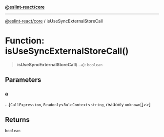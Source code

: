 [**@eslint-react/core**](../README.md)

***

[@eslint-react/core](../README.md) / isUseSyncExternalStoreCall

# Function: isUseSyncExternalStoreCall()

> **isUseSyncExternalStoreCall**(...`a`): `boolean`

## Parameters

### a

...\[`CallExpression`, `Readonly`\<`RuleContext`\<`string`, readonly `unknown`[]\>\>\]

## Returns

`boolean`
